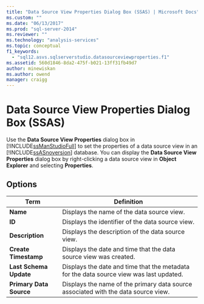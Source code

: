```yaml
---
title: "Data Source View Properties Dialog Box (SSAS) | Microsoft Docs"
ms.custom: ""
ms.date: "06/13/2017"
ms.prod: "sql-server-2014"
ms.reviewer: ""
ms.technology: "analysis-services"
ms.topic: conceptual
f1_keywords: 
  - "sql12.asvs.sqlserverstudio.datasourceviewproperties.f1"
ms.assetid: 560d1846-8da2-475f-b021-13ff31fb49d7
author: minewiskan
ms.author: owend
manager: craigg
---
```

# Data Source View Properties Dialog Box (SSAS)
  Use the **Data Source View Properties** dialog box in [!INCLUDE[ssManStudioFull](../includes/ssmanstudiofull-md.md)] to set the properties of a data source view in an [!INCLUDE[ssASnoversion](../includes/ssasnoversion-md.md)] database. You can display the **Data Source View Properties** dialog box by right-clicking a data source view in **Object Explorer** and selecting **Properties**.  
  
## Options  
  
|Term|Definition|  
|----------|----------------|  
|**Name**|Displays the name of the data source view.|  
|**ID**|Displays the identifier of the data source view.|  
|**Description**|Displays the description of the data source view.|  
|**Create Timestamp**|Displays the date and time that the data source view was created.|  
|**Last Schema Update**|Displays the date and time that the metadata for the data source view was last updated.|  
|**Primary Data Source**|Displays the name of the primary data source associated with the data source view.|  
  
  
